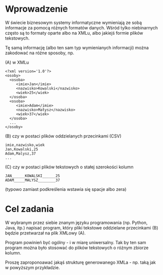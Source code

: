 Wprowadzenie
===============

W świecie biznesowym systemy informatyczne wymieniają ze sobą informacje za pomocą różnych formatów danych.
Wśród tylko niebinarnych często są to formaty oparte albo na XMLu, albo jakiejś formie plików tekstowych.

Tę samą informację (albo ten sam typ wymienianych informacji) można zakodować na różne sposoby, np.

(A) w XMLu
```
<?xml version='1.0'?>
<osoby>
  <osoba>
     <imie>Jan</imie>
     <nazwisko>Kowalski</nazwisko>
     <wiek>25</wiek>
  </osoba>
  <osoba>
     <imie>Adam</imie>
     <nazwisko>Małysz</nazwisko>
     <wiek>37</wiek>
  </osoba>
  ...
</osoby>
```

(B) czy w postaci plików oddzielanych przecinkami (CSV)
```
imie,nazwisko,wiek
Jan,Kowalski,25
Adam,Malysz,37
...
```

(C) czy w postaci plików tekstowych o stałej szerokości kolumn
```
JAN______KOWALSKI______25
ADAM_____MALYSZ________37
```
(typowo zamiast podkreślenia wstawia się spacje albo zera)

Cel zadania
============

W wybranym przez siebie znanym języku programowania (np. Python, Java, itp.) napisać program, który 
pliki tekstowe oddzielane przecinkami (B) będzie przetwarzał na plik XMLowy (A).

Program powinień być ogólny - i w miarę uniwersalny. Tak by ten sam program można było stosować
do plików tekstowych o różnym zbiorze kolumn. 

Proszę zaproponoawać jakąś strukturę generowanego XMLa - np. taką jak w powyższym przykładzie.


